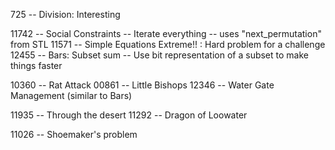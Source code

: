 
725 -- Division: Interesting

11742 -- Social Constraints -- Iterate everything -- uses "next_permutation" from STL
11571 -- Simple Equations Extreme!! : Hard problem for a challenge
12455 -- Bars: Subset sum -- Use bit representation of a subset to make things faster

10360 -- Rat Attack
00861 -- Little Bishops
12346 -- Water Gate Management (similar to Bars)

11935 -- Through the desert
11292 -- Dragon of Loowater

11026 -- Shoemaker's problem


